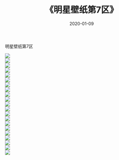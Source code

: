﻿---
layout: post
title:  《明星壁纸第7区》
date:   2020-01-09
img: http://img.660000.xyz/Sharelink/壁纸/明星壁纸/000-7.jpg
categories: [美女, 清纯, 唯美]
---

明星壁纸第7区

  ![](http://img.660000.xyz/Sharelink/壁纸/明星壁纸/147.jpg) <br> ![](http://img.660000.xyz/Sharelink/壁纸/明星壁纸/148.jpg) <br> ![](http://img.660000.xyz/Sharelink/壁纸/明星壁纸/149.jpg) <br> ![](http://img.660000.xyz/Sharelink/壁纸/明星壁纸/150.jpg) <br> ![](http://img.660000.xyz/Sharelink/壁纸/明星壁纸/151.jpg) <br> ![](http://img.660000.xyz/Sharelink/壁纸/明星壁纸/152.jpg) <br> ![](http://img.660000.xyz/Sharelink/壁纸/明星壁纸/153.jpg) <br> ![](http://img.660000.xyz/Sharelink/壁纸/明星壁纸/154.jpg) <br> ![](http://img.660000.xyz/Sharelink/壁纸/明星壁纸/155.jpg) <br> ![](http://img.660000.xyz/Sharelink/壁纸/明星壁纸/156.jpg) <br> ![](http://img.660000.xyz/Sharelink/壁纸/明星壁纸/157.jpg) <br> ![](http://img.660000.xyz/Sharelink/壁纸/明星壁纸/158.jpg) <br> ![](http://img.660000.xyz/Sharelink/壁纸/明星壁纸/159.jpg) <br> ![](http://img.660000.xyz/Sharelink/壁纸/明星壁纸/160.jpg) <br> ![](http://img.660000.xyz/Sharelink/壁纸/明星壁纸/161.jpg) <br> ![](http://img.660000.xyz/Sharelink/壁纸/明星壁纸/162.jpg) <br> ![](http://img.660000.xyz/Sharelink/壁纸/明星壁纸/163.jpg) <br> ![](http://img.660000.xyz/Sharelink/壁纸/明星壁纸/164.jpg) <br> ![](http://img.660000.xyz/Sharelink/壁纸/明星壁纸/165.jpg) <br> ![](http://img.660000.xyz/Sharelink/壁纸/明星壁纸/166.jpg) <br> ![](http://img.660000.xyz/Sharelink/壁纸/明星壁纸/167.jpg) <br>